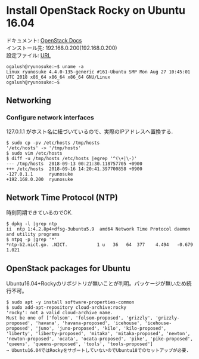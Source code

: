 # Install OpenStack Rocky on Ubuntu 16.04
ドキュメント: [OpenStack Docs](https://docs.openstack.org/install-guide/)  
インストール先: 192.168.0.200(192.168.0.200)  
設定ファイル: [URL](URL)
```
ogalush@ryunosuke:~$ uname -a
Linux ryunosuke 4.4.0-135-generic #161-Ubuntu SMP Mon Aug 27 10:45:01 UTC 2018 x86_64 x86_64 x86_64 GNU/Linux
ogalush@ryunosuke:~$
```
## Networking
### Configure network interfaces
127.0.1.1 がホスト名に紐づいているので、実際のIPアドレスへ置換する.
```
$ sudo cp -pv /etc/hosts /tmp/hosts
'/etc/hosts' -> '/tmp/hosts'
$ sudo vim /etc/hosts
$ diff -u /tmp/hosts /etc/hosts |egrep '^(\+|\-)'
--- /tmp/hosts  2018-09-13 00:21:30.118757705 +0900
+++ /etc/hosts  2018-09-16 14:20:41.397700858 +0900
-127.0.1.1      ryunosuke
+192.168.0.200  ryunosuke
```
## Network Time Protocol (NTP)
時刻同期できているのでOK.
```
$ dpkg -l |grep ntp
ii  ntp 1:4.2.8p4+dfsg-3ubuntu5.9  amd64 Network Time Protocol daemon and utility programs
$ ntpq -p |grep '*'
*ntp-b2.nict.go. .NICT.           1 u   36   64  377    4.494   -0.679   1.021
```
## OpenStack packages for Ubuntu
Ubuntu16.04+Rockyのリポジトリが無いことが判明。パッケージが無いため続行不可。
```
$ sudo apt -y install software-properties-common
$ sudo add-apt-repository cloud-archive:rocky
'rocky': not a valid cloud-archive name.
Must be one of ['folsom', 'folsom-proposed', 'grizzly', 'grizzly-proposed', 'havana', 'havana-proposed', 'icehouse', 'icehouse-proposed', 'juno', 'juno-proposed', 'kilo', 'kilo-proposed', 'liberty', 'liberty-proposed', 'mitaka', 'mitaka-proposed', 'newton', 'newton-proposed', 'ocata', 'ocata-proposed', 'pike', 'pike-proposed', 'queens', 'queens-proposed', 'tools', 'tools-proposed']
→ Ubuntu16.04ではRockyをサポートしていないのでUbuntu18でのセットアップが必要.
```
